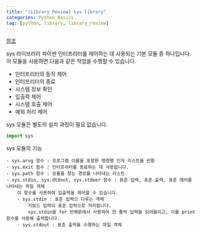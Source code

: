 ```yaml
---
title: "[Library_Review] sys library" 
categories: Python_Basics
tag: [python, library, library_review]
---
```


[참조](https://ctkim.tistory.com/entry/python-sys-%EB%AA%A8%EB%93%88)

sys 라이브러리 
파이썬 인터프리터를 제어하는 데 사용되는 기본 모듈 중 하나입니다. 
이 모듈을 사용하면 다음과 같은 작업을 수행할 수 있습니다. 
- 인터프리터의 동작 제어 
- 인터프리터의 종료 
- 시스템 정보 확인 
- 입출력 제어 
- 시스템 호출 제어 
- 예외 처리 제어 

sys 모듈은 별도의 설치 과정이 필요 없습니다. 
```python
import sys
```

sys 모듈의 기능 

    - sys.arvg 함수 : 프로그램 이름을 포함한 명령행 인자 리스트를 반환 
    - sys.exit 함수 : 인터프리터를 종료하는 데 사용됩니다. 
    - sys.path 함수 : 모듈을 찾는 경로를 나타내는 리스트 
    - sys.stdin, sys.dtdout, sys.stdeer 함수 : 표준 입력, 표준 출력, 표준 에러를 나타내는 파일 객체 
        이 함수를 사용하여 입출력을 제어할 수 있습니다. 
        - sys.stdin : 표준 입력으 다루는 객체 
            키보드 입력이 표준 입력으로 처리됩니다. 
            sys.stdin을 for 반복문에서 사용하여 한 줄씩 입력을 읽어들이고, 이를 print 함수를 사용해 출력합니다. 
        - sys.stdout : 표준 출력을 수행하는 파일 객체 